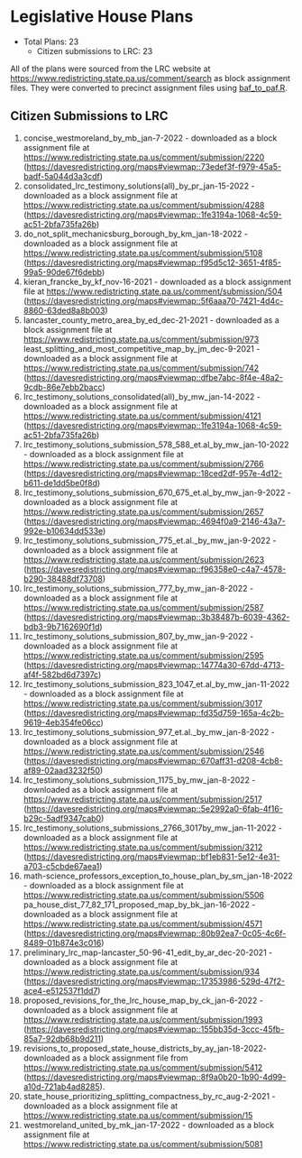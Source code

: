 # Legislative House Plans

* Total Plans: 23
    * Citizen submissions to LRC: 23

All of the plans were sourced from the LRC website at <https://www.redistricting.state.pa.us/comment/search> as block assignment files. They were converted to precinct assignment files using [baf_to_paf.R](/baf_to_paf.R).

## Citizen Submissions to LRC

1. concise_westmoreland_by_mb_jan-7-2022 - downloaded as a block assignment file at https://www.redistricting.state.pa.us/comment/submission/2220 (https://davesredistricting.org/maps#viewmap::73edef3f-f979-45a5-badf-5a044d3a3cdf)
1. consolidated_lrc_testimony_solutions(all)_by_pr_jan-15-2022 - downloaded as a block assignment file at https://www.redistricting.state.pa.us/comment/submission/4288 (https://davesredistricting.org/maps#viewmap::1fe3194a-1068-4c59-ac51-2bfa735fa26b)
1. do_not_split_mechanicsburg_borough_by_km_jan-18-2022 - downloaded as a block assignment file at https://www.redistricting.state.pa.us/comment/submission/5108 (https://davesredistricting.org/maps#viewmap::f95d5c12-3651-4f85-99a5-90de67f6debb)
1. kieran_francke_by_kf_nov-16-2021 - downloaded as a block assignment file at https://www.redistricting.state.pa.us/comment/submission/504 (https://davesredistricting.org/maps#viewmap::5f6aaa70-7421-4d4c-8860-63ded8a8b003)
1. lancaster_county_metro_area_by_ed_dec-21-2021 - downloaded as a block assignment file at https://www.redistricting.state.pa.us/comment/submission/973
least_splitting_and_most_competitive_map_by_jm_dec-9-2021 - downloaded as a block assignment file at https://www.redistricting.state.pa.us/comment/submission/742 (https://davesredistricting.org/maps#viewmap::dfbe7abc-8f4e-48a2-9cdb-86e7ebb2bacc)
1. lrc_testimony_solutions_consolidated(all)_by_mw_jan-14-2022 - downloaded as a block assignment file at https://www.redistricting.state.pa.us/comment/submission/4121 (https://davesredistricting.org/maps#viewmap::1fe3194a-1068-4c59-ac51-2bfa735fa26b)
1. lrc_testimony_solutions_submission_578_588_et.al_by_mw_jan-10-2022 - downloaded as a block assignment file at https://www.redistricting.state.pa.us/comment/submission/2766 (https://davesredistricting.org/maps#viewmap::18ced2df-957e-4d12-b611-de1dd5be0f8d)
1. lrc_testimony_solutions_submission_670_675_et.al_by_mw_jan-9-2022 - downloaded as a block assignment file at https://www.redistricting.state.pa.us/comment/submission/2657 (https://davesredistricting.org/maps#viewmap::4694f0a9-2146-43a7-992e-b10634dd533e)
1. lrc_testimony_solutions_submission_775_et.al._by_mw_jan-9-2022 - downloaded as a block assignment file at https://www.redistricting.state.pa.us/comment/submission/2623 (https://davesredistricting.org/maps#viewmap::f96358e0-c4a7-4578-b290-38488df73708)
1. lrc_testimony_solutions_submission_777_by_mw_jan-8-2022 - downloaded as a block assignment file at https://www.redistricting.state.pa.us/comment/submission/2587 (https://davesredistricting.org/maps#viewmap::3b38487b-6039-4362-bdb3-9b7162690f1d)
1. lrc_testimony_solutions_submission_807_by_mw_jan-9-2022 - downloaded as a block assignment file at https://www.redistricting.state.pa.us/comment/submission/2595 (https://davesredistricting.org/maps#viewmap::14774a30-67dd-4713-af4f-582bd6d7397c)
1. lrc_testimony_solutions_submission_823_1047_et.al_by_mw_jan-11-2022 - downloaded as a block assignment file at https://www.redistricting.state.pa.us/comment/submission/3017 (https://davesredistricting.org/maps#viewmap::fd35d759-165a-4c2b-9619-4eb354fe06cc)
1. lrc_testimony_solutions_submission_977_et.al._by_mw_jan-8-2022 - downloaded as a block assignment file at https://www.redistricting.state.pa.us/comment/submission/2546 (https://davesredistricting.org/maps#viewmap::670aff31-d208-4cb8-af89-02aad3232f50)
1. lrc_testimony_solutions_submission_1175_by_mw_jan-8-2022 - downloaded as a block assignment file at https://www.redistricting.state.pa.us/comment/submission/2517 (https://davesredistricting.org/maps#viewmap::5e2992a0-6fab-4f16-b29c-5adf9347cab0)
1. lrc_testimony_solutions_submissions_2766_3017by_mw_jan-11-2022 - downloaded as a block assignment file at https://www.redistricting.state.pa.us/comment/submission/3212 (https://davesredistricting.org/maps#viewmap::bf1eb831-5e12-4e31-a703-c5cbde67aea1)
1. math-science_professors_exception_to_house_plan_by_sm_jan-18-2022 - downloaded as a block assignment file at https://www.redistricting.state.pa.us/comment/submission/5506
pa_house_dist_77_82_171_proposed_map_by_bk_jan-16-2022 - downloaded as a block assignment file at https://www.redistricting.state.pa.us/comment/submission/4571 (https://davesredistricting.org/maps#viewmap::80b92ea7-0c05-4c6f-8489-01b874e3c016)
1. preliminary_lrc_map-lancaster_50-96-41_edit_by_ar_dec-20-2021 - downloaded as a block assignment file at https://www.redistricting.state.pa.us/comment/submission/934 (https://davesredistricting.org/maps#viewmap::17353986-529d-47f2-ace4-e512537f1dd7)
1. proposed_revisions_for_the_lrc_house_map_by_ck_jan-6-2022 - downloaded as a block assignment file at https://www.redistricting.state.pa.us/comment/submission/1993 (https://davesredistricting.org/maps#viewmap::155bb35d-3ccc-45fb-85a7-92db68b9d211)
1. revisions_to_proposed_state_house_districts_by_ay_jan-18-2022- downloaded as a block assignment file from <https://www.redistricting.state.pa.us/comment/submission/5412> (<https://davesredistricting.org/maps#viewmap::8f9a0b20-1b90-4d99-a10d-721ab4ad8285>).
1. state_house_prioritizing_splitting_compactness_by_rc_aug-2-2021 - downloaded as a block assignment file at https://www.redistricting.state.pa.us/comment/submission/15
1. westmoreland_united_by_mk_jan-17-2022 - downloaded as a block assignment file at https://www.redistricting.state.pa.us/comment/submission/5081
